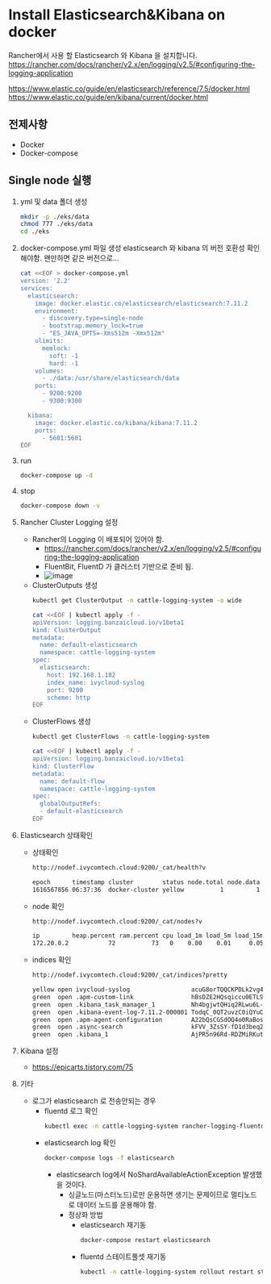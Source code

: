 # Install Elasticsearch&Kibana on docker
Rancher에서 사용 할 Elasticsearch 와 Kibana 을 설치합니다.
https://rancher.com/docs/rancher/v2.x/en/logging/v2.5/#configuring-the-logging-application

https://www.elastic.co/guide/en/elasticsearch/reference/7.5/docker.html
https://www.elastic.co/guide/en/kibana/current/docker.html

## 전제사항
- Docker
- Docker-compose

## Single node 실행
1. yml 및 data 폴더 생성
   ```bash
   mkdir -p ./eks/data
   chmod 777 ./eks/data
   cd ./eks
   ```

2. docker-compose.yml 파일 생성
   elasticsearch 와 kibana 의 버전 호환성 확인해야함. 왠만하면 같은 버전으로...
   ```bash
   cat <<EOF > docker-compose.yml
   version: '2.2'
   services:
     elasticsearch:
       image: docker.elastic.co/elasticsearch/elasticsearch:7.11.2
       environment:
         - discovery.type=single-node
         - bootstrap.memory_lock=true
         - "ES_JAVA_OPTS=-Xms512m -Xmx512m"
       ulimits:
         memlock:
           soft: -1
           hard: -1
       volumes:
         - ./data:/usr/share/elasticsearch/data
       ports:
         - 9200:9200
         - 9300:9300

     kibana:
       image: docker.elastic.co/kibana/kibana:7.11.2
       ports:
         - 5601:5601
   EOF
   ```

3. run
   ```bash
   docker-compose up -d
   ```

4. stop
   ```bash
   docker-compose down -v
   ```

5. Rancher Cluster Logging 설정
   - Rancher의 Logging 이 배포되어 있어야 함.
     - https://rancher.com/docs/rancher/v2.x/en/logging/v2.5/#configuring-the-logging-application
     - FluentBit, FluentD 가 클러스터 기반으로 준비 됨.
     - ![image](https://user-images.githubusercontent.com/7520111/112265694-3bca9200-8cb6-11eb-8efb-eaeb31f5f433.png)
   - ClusterOutputs 생성
     ```bash
     kubectl get ClusterOutput -n cattle-logging-system -o wide
     
     cat <<EOF | kubectl apply -f -
     apiVersion: logging.banzaicloud.io/v1beta1
     kind: ClusterOutput
     metadata:
       name: default-elasticsearch
       namespace: cattle-logging-system
     spec:
       elasticsearch:
         host: 192.168.1.182
         index_name: ivycloud-syslog
         port: 9200
         scheme: http
     EOF
     ```
   - ClusterFlows 생성
     ```bash
     kubectl get ClusterFlows -n cattle-logging-system
     
     cat <<EOF | kubectl apply -f -
     apiVersion: logging.banzaicloud.io/v1beta1
     kind: ClusterFlow
     metadata:
       name: default-flow
       namespace: cattle-logging-system
     spec:
       globalOutputRefs:
       - default-elasticsearch
     EOF
     ```

6. Elasticsearch 상태확인
   - 상태확인
     ```bash
     http://nodef.ivycomtech.cloud:9200/_cat/health?v
     
     epoch      timestamp cluster        status node.total node.data shards pri relo init unassign pending_tasks max_task_wait_time active_shards_percent
     1616567856 06:37:36  docker-cluster yellow          1         1      8   8    0    0        1             0                  -                 88.9%
     ```
   - node 확인
     ```bash
     http://nodef.ivycomtech.cloud:9200/_cat/nodes?v
     
     ip         heap.percent ram.percent cpu load_1m load_5m load_15m node.role  master name
     172.20.0.2           72          73   0    0.00    0.01     0.05 cdhilmrstw *      a4281b67158d
     ```
   - indices 확인
     ```bash
     http://nodef.ivycomtech.cloud:9200/_cat/indices?pretty
     
     yellow open ivycloud-syslog                 acuG8orTQQCKPDLk2vg4DQ 1 1 12937   0 3.8mb 3.8mb
     green  open .apm-custom-link                hBsDZE2HQsqiccu0ETL9rA 1 0     0   0  208b  208b
     green  open .kibana_task_manager_1          Nh4bgjwtQHiq2RLwu6L-QQ 1 0     8 543 112kb 112kb
     green  open .kibana-event-log-7.11.2-000001 TodqC_0QT2uvzC0iQYuOZA 1 0     1   0 5.6kb 5.6kb
     green  open .apm-agent-configuration        A22bQsCGSdOQ4o0RaBosdQ 1 0     0   0  208b  208b
     green  open .async-search                   kFVV_3ZsSY-fD1d3beq28g 1 0     0 204 2.2mb 2.2mb
     green  open .kibana_1                       AjPR5n96Rd-RDZMiRKutOQ 1 0    48 118 2.1mb 2.1mb
     ```

7. Kibana 설정
   - https://epicarts.tistory.com/75

8. 기타
   - 로그가 elasticsearch 로 전송안되는 경우
     - fluentd 로그 확인
       ```bash
       kubectl exec -n cattle-logging-system rancher-logging-fluentd-0 -- cat /fluentd/log/out
       ```
     - elasticsearch log 확인
       ```bash
       docker-compose logs -f elasticsearch
       ```
       - elasticsearch log에서 NoShardAvailableActionException 발생했을 것이다.
         - 싱글노드(마스터노드)로만 운용하면 생기는 문제이므로 멀티노드로 데이터 노드를 운용해야 함.
         - 정상화 방법
           - elasticsearch 재기동
             ```bash
             docker-compose restart elasticsearch
             ```
           - fluentd 스테이트풀셋 재기동
             ```bash
             kubectl -n cattle-logging-system rollout restart statefulset.apps/rancher-logging-fluentd
             ```

